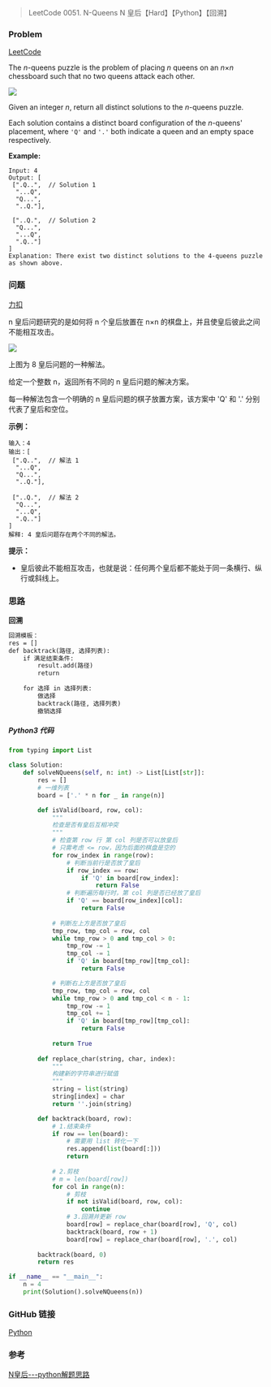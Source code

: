 > LeetCode 0051. N-Queens N 皇后【Hard】【Python】【回溯】

### Problem

[LeetCode](https://leetcode.com/problems/n-queens/)

The *n*-queens puzzle is the problem of placing *n* queens on an *n*×*n* chessboard such that no two queens attack each other.

![](https://cdn.jsdelivr.net/gh/Wonz5130/My-Private-ImgHost/img/8-queens.png)

Given an integer *n*, return all distinct solutions to the *n*-queens puzzle.

Each solution contains a distinct board configuration of the *n*-queens' placement, where `'Q'` and `'.'` both indicate a queen and an empty space respectively.

**Example:**

```
Input: 4
Output: [
 [".Q..",  // Solution 1
  "...Q",
  "Q...",
  "..Q."],

 ["..Q.",  // Solution 2
  "Q...",
  "...Q",
  ".Q.."]
]
Explanation: There exist two distinct solutions to the 4-queens puzzle as shown above.
```

### 问题

[力扣](https://leetcode-cn.com/problems/n-queens/)

n 皇后问题研究的是如何将 n 个皇后放置在 n×n 的棋盘上，并且使皇后彼此之间不能相互攻击。

![](https://cdn.jsdelivr.net/gh/Wonz5130/My-Private-ImgHost/img/8-queens.png)

上图为 8 皇后问题的一种解法。

给定一个整数 n，返回所有不同的 n 皇后问题的解决方案。

每一种解法包含一个明确的 n 皇后问题的棋子放置方案，该方案中 'Q' 和 '.' 分别代表了皇后和空位。

**示例：**

```
输入：4
输出：[
 [".Q..",  // 解法 1
  "...Q",
  "Q...",
  "..Q."],

 ["..Q.",  // 解法 2
  "Q...",
  "...Q",
  ".Q.."]
]
解释: 4 皇后问题存在两个不同的解法。
```

**提示：**

* 皇后彼此不能相互攻击，也就是说：任何两个皇后都不能处于同一条横行、纵行或斜线上。

### 思路

**回溯**

```txt
回溯模板：
res = []
def backtrack(路径, 选择列表):
    if 满足结束条件:
        result.add(路径)
        return
    
    for 选择 in 选择列表:
        做选择
        backtrack(路径, 选择列表)
        撤销选择
```

##### Python3 代码

```python
from typing import List

class Solution:
    def solveNQueens(self, n: int) -> List[List[str]]:
        res = []
        # 一维列表
        board = ['.' * n for _ in range(n)]

        def isValid(board, row, col):
            """
            检查是否有皇后互相冲突
            """
            # 检查第 row 行 第 col 列是否可以放皇后
            # 只需考虑 <= row，因为后面的棋盘是空的
            for row_index in range(row):
                # 判断当前行是否放了皇后
                if row_index == row:
                    if 'Q' in board[row_index]:
                        return False
                # 判断遍历每行时，第 col 列是否已经放了皇后
                if 'Q' == board[row_index][col]:
                    return False
            
            # 判断左上方是否放了皇后
            tmp_row, tmp_col = row, col
            while tmp_row > 0 and tmp_col > 0:
                tmp_row -= 1
                tmp_col -= 1
                if 'Q' in board[tmp_row][tmp_col]:
                    return False

            # 判断右上方是否放了皇后
            tmp_row, tmp_col = row, col
            while tmp_row > 0 and tmp_col < n - 1:
                tmp_row -= 1
                tmp_col += 1
                if 'Q' in board[tmp_row][tmp_col]:
                    return False
            
            return True
        
        def replace_char(string, char, index):
            """
            构建新的字符串进行赋值
            """
            string = list(string)
            string[index] = char
            return ''.join(string)

        def backtrack(board, row):
            # 1.结束条件
            if row == len(board):
                # 需要用 list 转化一下
                res.append(list(board[:]))
                return
            
            # 2.剪枝
            # m = len(board[row])
            for col in range(n):
                # 剪枝
                if not isValid(board, row, col):
                    continue
                # 3.回溯并更新 row
                board[row] = replace_char(board[row], 'Q', col)
                backtrack(board, row + 1)
                board[row] = replace_char(board[row], '.', col)
        
        backtrack(board, 0)
        return res

if __name__ == "__main__":
    n = 4
    print(Solution().solveNQueens(n))
```

### GitHub 链接

[Python](https://github.com/Wonz5130/LeetCode-Solutions/blob/master/solutions/0051-N-Queens/0051.py)

### 参考

[N皇后---python解题思路](https://leetcode-cn.com/problems/n-queens/solution/nhuang-hou-pythonjie-ti-si-lu-by-wrallen/)